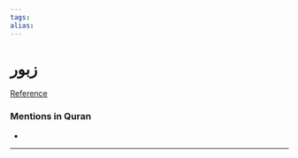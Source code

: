 ```yaml
---
tags: 
alias: 
---
```


# زبور

[Reference](https://corpus.quran.com/concept.jsp?id=zabur)

### Mentions in Quran
- 

---

